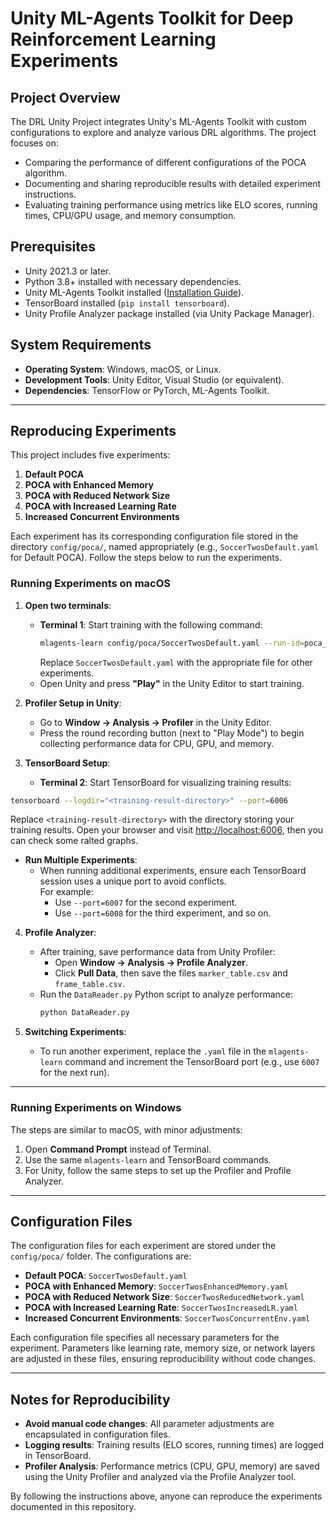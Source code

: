 # Unity ML-Agents Toolkit for Deep Reinforcement Learning Experiments

## Project Overview
The DRL Unity Project integrates Unity's ML-Agents Toolkit with custom configurations to explore and analyze various DRL algorithms. The project focuses on:
- Comparing the performance of different configurations of the POCA algorithm.
- Documenting and sharing reproducible results with detailed experiment instructions.
- Evaluating training performance using metrics like ELO scores, running times, CPU/GPU usage, and memory consumption.

## Prerequisites
- Unity 2021.3 or later.
- Python 3.8+ installed with necessary dependencies.
- Unity ML-Agents Toolkit installed ([Installation Guide](https://github.com/Unity-Technologies/ml-agents)).
- TensorBoard installed (`pip install tensorboard`).
- Unity Profile Analyzer package installed (via Unity Package Manager).

## System Requirements
- **Operating System**: Windows, macOS, or Linux.
- **Development Tools**: Unity Editor, Visual Studio (or equivalent).
- **Dependencies**: TensorFlow or PyTorch, ML-Agents Toolkit.

---

## Reproducing Experiments
This project includes five experiments:
1. **Default POCA**  
2. **POCA with Enhanced Memory**  
3. **POCA with Reduced Network Size**  
4. **POCA with Increased Learning Rate**  
5. **Increased Concurrent Environments**

Each experiment has its corresponding configuration file stored in the directory `config/poca/`, named appropriately (e.g., `SoccerTwosDefault.yaml` for Default POCA). Follow the steps below to run the experiments.

### Running Experiments on macOS
1. **Open two terminals**:
   - **Terminal 1**: Start training with the following command:  
     ```bash
     mlagents-learn config/poca/SoccerTwosDefault.yaml --run-id=poca_default
     ```
     Replace `SoccerTwosDefault.yaml` with the appropriate file for other experiments.
   - Open Unity and press **"Play"** in the Unity Editor to start training.

2. **Profiler Setup in Unity**:
   - Go to **Window → Analysis → Profiler** in the Unity Editor.
   - Press the round recording button (next to "Play Mode") to begin collecting performance data for CPU, GPU, and memory.



3. **TensorBoard Setup**:
    - **Terminal 2**: Start TensorBoard for visualizing training results:
  ```bash
  tensorboard --logdir="<training-result-directory>" --port=6006
  ```
  Replace `<training-result-directory>` with the directory storing your training results. Open your browser and visit [http://localhost:6006](http://localhost:6006), then you can check some ralted graphs.

  - **Run Multiple Experiments**:
    - When running additional experiments, ensure each TensorBoard session uses a unique port to avoid conflicts.  
      For example:
      - Use `--port=6007` for the second experiment.
      - Use `--port=6008` for the third experiment, and so on.


     
     

4. **Profile Analyzer**:
   - After training, save performance data from Unity Profiler:
     - Open **Window → Analysis → Profile Analyzer**.
     - Click **Pull Data**, then save the files `marker_table.csv` and `frame_table.csv`.
   - Run the `DataReader.py` Python script to analyze performance:
     ```bash
     python DataReader.py
     ```

5. **Switching Experiments**:
   - To run another experiment, replace the `.yaml` file in the `mlagents-learn` command and increment the TensorBoard port (e.g., use `6007` for the next run).

---

### Running Experiments on Windows
The steps are similar to macOS, with minor adjustments:
1. Open **Command Prompt** instead of Terminal.
2. Use the same `mlagents-learn` and TensorBoard commands.
3. For Unity, follow the same steps to set up the Profiler and Profile Analyzer.

---

## Configuration Files
The configuration files for each experiment are stored under the `config/poca/` folder. The configurations are:
- **Default POCA**: `SoccerTwosDefault.yaml`
- **POCA with Enhanced Memory**: `SoccerTwosEnhancedMemory.yaml`
- **POCA with Reduced Network Size**: `SoccerTwosReducedNetwork.yaml`
- **POCA with Increased Learning Rate**: `SoccerTwosIncreasedLR.yaml`
- **Increased Concurrent Environments**: `SoccerTwosConcurrentEnv.yaml`

Each configuration file specifies all necessary parameters for the experiment. Parameters like learning rate, memory size, or network layers are adjusted in these files, ensuring reproducibility without code changes.

---

## Notes for Reproducibility
- **Avoid manual code changes**: All parameter adjustments are encapsulated in configuration files.
- **Logging results**: Training results (ELO scores, running times) are logged in TensorBoard.
- **Profiler Analysis**: Performance metrics (CPU, GPU, memory) are saved using the Unity Profiler and analyzed via the Profile Analyzer tool.

By following the instructions above, anyone can reproduce the experiments documented in this repository.
